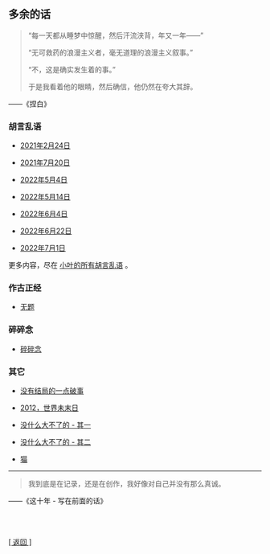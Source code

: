 ## 多余的话

> “每一天都从睡梦中惊醒，然后汗流浃背，年又一年——”
>
> “无可救药的浪漫主义者，毫无道理的浪漫主义叙事。”
>
> “不，这是确实发生着的事。”
>
> 于是我看着他的眼睛，然后确信，他仍然在夸大其辞。

——《捏白》

### 胡言乱语

- [2021年2月24日](../../resources/proses/多余的话/胡言乱语/胡言乱语_2021年2月24日.md)

- [2021年7月20日](../../resources/proses/多余的话/胡言乱语/胡言乱语_2021年7月20日.md)

- [2022年5月4日](../../resources/proses/多余的话/胡言乱语/胡言乱语_2022年5月4日.md)

- [2022年5月14日](../../resources/proses/多余的话/胡言乱语/胡言乱语_2022年5月14日.md)

- [2022年6月4日](../../resources/proses/多余的话/胡言乱语/胡言乱语_2022年6月4日.md)

- [2022年6月22日](../../resources/proses/多余的话/胡言乱语/胡言乱语_2022年6月22日.md)

- [2022年7月1日](../../resources/proses/多余的话/胡言乱语/胡言乱语_2022年7月1日.md)

更多内容，尽在 [小叶的所有胡言乱语](小叶的所有胡言乱语_降序列表.md) 。

### 作古正经

- [无题](../../resources/proses/多余的话/作古正经/无题.md)

### 碎碎念

- [碎碎念](../../resources/proses/多余的话/碎碎念/碎碎念.md)

### 其它

- [没有结局的一点破事](../../resources/proses/多余的话/其它/没有结局的一点破事.md)

- [2012，世界未末日](../../resources/proses/多余的话/其它/2012_世界未末日.md)

- [没什么大不了的 - 其一](../../resources/proses/多余的话/其它/没什么大不了的_其一.md)

- [没什么大不了的 - 其二](../../resources/proses/多余的话/其它/没什么大不了的_其二.md)

- [猫](../../resources/proses/多余的话/其它/猫.md)

------

> 我到底是在记录，还是在创作，我好像对自己并没有那么真诚。

——《这十年 - 写在前面的话》

<br>

<br>

[[ 返回 ]](../../index.md)
